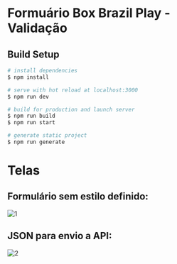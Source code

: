 # Formuário Box Brazil Play -  Validação

## Build Setup

```bash
# install dependencies
$ npm install

# serve with hot reload at localhost:3000
$ npm run dev

# build for production and launch server
$ npm run build
$ npm run start

# generate static project
$ npm run generate
```
# Telas

## Formulário sem estilo definido:
![1](https://res.cloudinary.com/lourencolucas/image/upload/v1626537020/BB-PLAY/unknown_nabvm6.png)
## JSON para envio a API:
![2](https://res.cloudinary.com/lourencolucas/image/upload/v1626537020/BB-PLAY/unknown2_nbfxbx.png)
